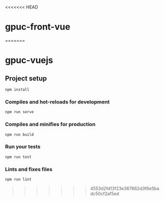 <<<<<<< HEAD
# gpuc-front-vue
=======
# gpuc-vuejs

## Project setup
```
npm install
```

### Compiles and hot-reloads for development
```
npm run serve
```

### Compiles and minifies for production
```
npm run build
```

### Run your tests
```
npm run test
```

### Lints and fixes files
```
npm run lint
```
>>>>>>> 4553d2fd13f23e367662d3f6e5badc50cf2af5ed
